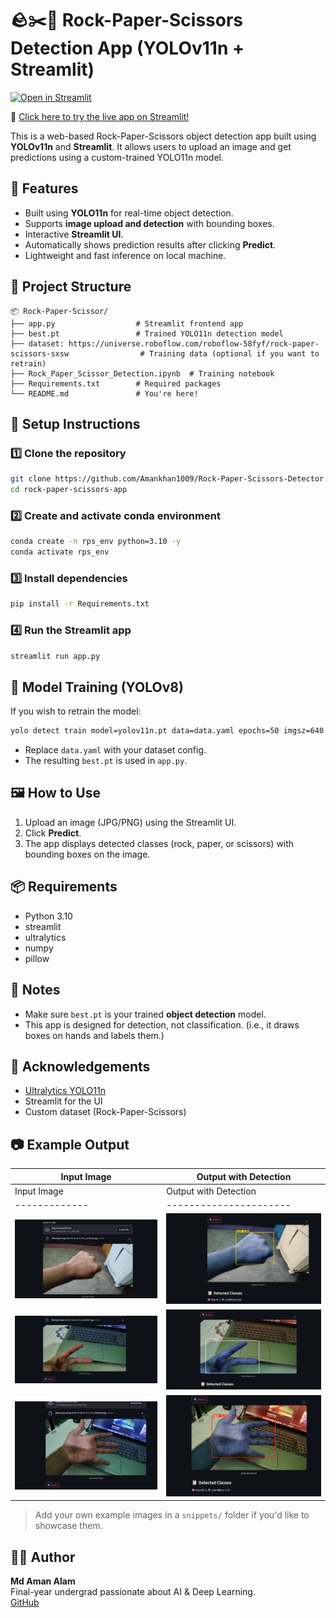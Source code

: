 
# 🪨✂️🧻 Rock-Paper-Scissors Detection App (YOLOv11n + Streamlit)

[![Open in Streamlit](https://static.streamlit.io/badges/streamlit_badge_black_white.svg)](https://amankhan-rockpaperscissrdetector.streamlit.app/)

🎯 [Click here to try the live app on Streamlit!](https://amankhan-rockpaperscissrdetector.streamlit.app/)


This is a web-based Rock-Paper-Scissors object detection app built using **YOLOv11n** and **Streamlit**. It allows users to upload an image and get predictions using a custom-trained YOLO11n model.

## 🚀 Features

- Built using **YOLO11n** for real-time object detection.
- Supports **image upload and detection** with bounding boxes.
- Interactive **Streamlit UI**.
- Automatically shows prediction results after clicking **Predict**.
- Lightweight and fast inference on local machine.

## 📁 Project Structure

```
📦 Rock-Paper-Scissor/
├── app.py                  # Streamlit frontend app
├── best.pt                 # Trained YOLO11n detection model
├── dataset: https://universe.roboflow.com/roboflow-58fyf/rock-paper-scissors-sxsw                # Training data (optional if you want to retrain)
├── Rock_Paper_Scissor_Detection.ipynb  # Training notebook
├── Requirements.txt        # Required packages
└── README.md               # You're here!
```

## 🧪 Setup Instructions

### 1️⃣ Clone the repository
```bash
git clone https://github.com/Amankhan1009/Rock-Paper-Scissors-Detector.git
cd rock-paper-scissors-app
```

### 2️⃣ Create and activate conda environment
```bash
conda create -n rps_env python=3.10 -y
conda activate rps_env
```

### 3️⃣ Install dependencies
```bash
pip install -r Requirements.txt
```

### 4️⃣ Run the Streamlit app
```bash
streamlit run app.py
```

## 🧠 Model Training (YOLOv8)

If you wish to retrain the model:
```bash
yolo detect train model=yolov11n.pt data=data.yaml epochs=50 imgsz=640
```

- Replace `data.yaml` with your dataset config.
- The resulting `best.pt` is used in `app.py`.

## 🖼️ How to Use

1. Upload an image (JPG/PNG) using the Streamlit UI.
2. Click **Predict**.
3. The app displays detected classes (rock, paper, or scissors) with bounding boxes on the image.

## 📦 Requirements

- Python 3.10
- streamlit
- ultralytics
- numpy
- pillow

## 📌 Notes

- Make sure `best.pt` is your trained **object detection** model.
- This app is designed for detection, not classification. (i.e., it draws boxes on hands and labels them.)

## 🙌 Acknowledgements

- [Ultralytics YOLO11n](https://github.com/ultralytics/ultralytics)
- Streamlit for the UI
- Custom dataset (Rock-Paper-Scissors)

## 📷 Example Output

| Input Image | Output with Detection |
|-------------|------------------------|
| Input Image | Output with Detection |
|-------------|----------------------|
| ![input](Samples/image.png) | ![output](Samples/image-1.png) |
| ![input](Samples/image-2.png) | ![output](Samples/image-3.png) |
| ![input](Samples/image-4.png) | ![output](Samples/image-5.png) |

> Add your own example images in a `snippets/` folder if you'd like to showcase them.

## 🧑‍💻 Author

**Md Aman Alam**  
Final-year undergrad passionate about AI & Deep Learning.  
[GitHub](https://github.com/Amankhan1009)
